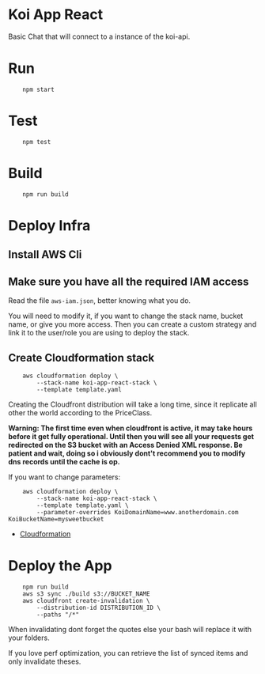 # Koi App React

Basic Chat that will connect to a instance of the koi-api.

# Run

```
    npm start 
```

# Test

```
    npm test
```

# Build

```
    npm run build
```

# Deploy Infra

## Install AWS Cli

## Make sure you have all the required IAM access

Read the file `aws-iam.json`, better knowing what you do.

You will need to modify it, if you want to change
the stack name, bucket name, or give you more access.
Then you can create a custom strategy and link it to the user/role
you are using to deploy the stack.

## Create Cloudformation stack

```
    aws cloudformation deploy \
        --stack-name koi-app-react-stack \
        --template template.yaml
```

Creating the Cloudfront distribution will take a long time, since
it replicate all other the world according to the PriceClass.

**Warning: The first time even when cloudfront is active, it may take hours before it get fully operational.
Until then you will see all your requests  get redirected on the S3 bucket with an Access Denied XML response.
Be patient and wait, doing so i obviously dont't recommend you to modify dns records until the cache is op.**

If you want to change parameters:

```
    aws cloudformation deploy \
        --stack-name koi-app-react-stack \
        --template template.yaml \
        --parameter-overrides KoiDomainName=www.anotherdomain.com KoiBucketName=mysweetbucket
```

* [Cloudformation](https://docs.aws.amazon.com/cli/latest/reference/cloudformation/index.html)

# Deploy the App

```
    npm run build
    aws s3 sync ./build s3://BUCKET_NAME
    aws cloudfront create-invalidation \
        --distribution-id DISTRIBUTION_ID \
        --paths "/*"
```

When invalidating dont forget the quotes else your bash will replace it with your folders.

If you love perf optimization, you can retrieve the list of synced items and only invalidate theses.